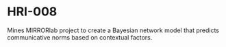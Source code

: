 # HRI-008
Mines MIRRORlab project to create a Bayesian network model that predicts communicative norms based on contextual factors.
